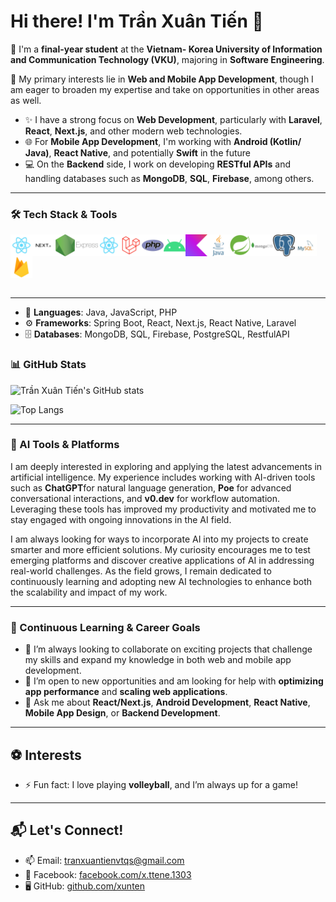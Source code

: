 
# Hi there! I'm **Trần Xuân Tiến** 👋

🔭 I'm a **final-year student** at the **Vietnam- Korea University of Information and Communication Technology (VKU)**, majoring in **Software Engineering**.

🌱 My primary interests lie in **Web and Mobile App Development**, though I am eager to broaden my expertise and take on opportunities in other areas as well.
- ✨ I have a strong focus on **Web Development**, particularly with  **Laravel**, **React**, **Next.js**, and other modern web technologies.
- 🌐 For **Mobile App Development**, I'm working with **Android (Kotlin/ Java)**, **React Native**, and potentially **Swift** in the future
- 💻 On the **Backend** side, I work on developing **RESTful APIs** and handling databases such as **MongoDB**, **SQL**, **Firebase**, among others.  
---

### 🛠️ Tech Stack & Tools

<img align="left" alt="React" width="35px" src="https://raw.githubusercontent.com/github/explore/master/topics/react/react.png" />
<img align="left" alt="Next.js" width="35px" src="https://raw.githubusercontent.com/github/explore/master/topics/nextjs/nextjs.png" />
<img align="left" alt="Node.js" width="35px" src="https://raw.githubusercontent.com/github/explore/master/topics/nodejs/nodejs.png" />
<img align="left" alt="Express" width="35px" src="https://raw.githubusercontent.com/github/explore/master/topics/express/express.png" />
<img align="left" alt="React Native" width="35px" src="https://raw.githubusercontent.com/github/explore/master/topics/react-native/react-native.png" />
<img align="left" alt="laravel" width="35px" src="https://raw.githubusercontent.com/github/explore/master/topics/laravel/laravel.png" />
<img align="left" alt="php" width="35px" src="https://raw.githubusercontent.com/github/explore/master/topics/php/php.png" />
<img align="left" alt="Android" width="35px" src="https://raw.githubusercontent.com/github/explore/master/topics/android/android.png" />
<img align="left" alt="Kotlin" width="35px" src="https://raw.githubusercontent.com/github/explore/master/topics/kotlin/kotlin.png" />
<img align="left" alt="Java" width="35px" src="https://raw.githubusercontent.com/github/explore/master/topics/java/java.png" />
<img align="left" alt="spring" width="35px" src="https://raw.githubusercontent.com/github/explore/master/topics/spring/spring.png" />
<img align="left" alt="MongoDB" width="35px" src="https://raw.githubusercontent.com/github/explore/master/topics/mongodb/mongodb.png" />
<img align="left" alt="PostgreSQL" width="35px" src="https://raw.githubusercontent.com/github/explore/master/topics/postgresql/postgresql.png" />
<img align="left" alt="SQL" width="35px" src="https://raw.githubusercontent.com/github/explore/master/topics/mysql/mysql.png" />
<img align="left" alt="firebase" width="35px" src="https://raw.githubusercontent.com/github/explore/master/topics/firebase/firebase.png" />
<br clear="all" /><br />

---

- 🔧 **Languages**: Java, JavaScript, PHP
- ⚙️ **Frameworks**: Spring Boot, React, Next.js, React Native, Laravel
- 🗄️ **Databases**: MongoDB, SQL, Firebase, PostgreSQL, RestfulAPI


### 📊 GitHub Stats

![Trần Xuân Tiến's GitHub stats](https://github-readme-stats.vercel.app/api?username=xunten&show_icons=true&theme=radical)

![Top Langs](https://github-readme-stats.vercel.app/api/top-langs/?username=xunten&layout=compact)

---

### 🤖 AI Tools & Platforms

I am deeply interested in exploring and applying the latest advancements in artificial intelligence. My experience includes working with AI-driven tools such as **ChatGPT**for natural language generation, **Poe** for advanced conversational interactions, and **v0.dev** for workflow automation. Leveraging these tools has improved my productivity and motivated me to stay engaged with ongoing innovations in the AI field.

I am always looking for ways to incorporate AI into my projects to create smarter and more efficient solutions. My curiosity encourages me to test emerging platforms and discover creative applications of AI in addressing real-world challenges. As the field grows, I remain dedicated to continuously learning and adopting new AI technologies to enhance both the scalability and impact of my work.

---

### 🚀 Continuous Learning & Career Goals

- 👯 I’m always looking to collaborate on exciting projects that challenge my skills and expand my knowledge in both web and mobile app development.
- 🤔 I’m open to new opportunities and am looking for help with **optimizing app performance** and **scaling web applications**.
- 💬 Ask me about **React/Next.js**, **Android Development**, **React Native**, **Mobile App Design**, or **Backend Development**.

---

## ⚽️ Interests

-  ⚡ Fun fact: I love playing **volleyball**, and I’m always up for a game!

---

## 📬 Let's Connect!

- 📫 Email: [tranxuantienvtqs@gmail.com](mailto:tranxuantienvtqs@gmail.com)
- 🔗 Facebook: [facebook.com/x.ttene.1303](https://www.facebook.com/x.ttene.1303)
- 🖥️ GitHub: [github.com/xunten](https://github.com/xunten)

